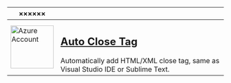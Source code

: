 | ××××××                                                                                                                                                                                                                                                                                         |                                                                                                                                                                                                        |
| ---------------------------------------------------------------------------------------------------------------------------------------------------------------------------------------------------------------------------------------------------------------------------------------------- | ------------------------------------------------------------------------------------------------------------------------------------------------------------------------------------------------------ |
| <a href="https://marketplace.visualstudio.com/items?itemName=formulahendry.auto-close-tag"><img width="100" src="https://formulahendry.gallerycdn.vsassets.io/extensions/formulahendry/auto-close-tag/0.5.14/1644313109985/Microsoft.VisualStudio.Services.Icons.Default" alt="Azure Account"> | <h2><a href="https://marketplace.visualstudio.com/items?itemName=formulahendry.auto-close-tag">Auto Close Tag</a></h2>Automatically add HTML/XML close tag, same as Visual Studio IDE or Sublime Text. |
